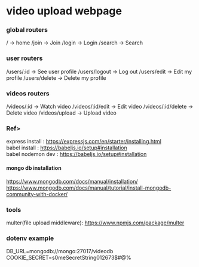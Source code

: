# video upload webpage

### global routers
/ -> home
/join -> Join
/login -> Login
/search -> Search

### user routers
/users/:id -> See user profile
/users/logout -> Log out
/users/edit -> Edit my profile
/users/delete -> Delete my profile

### videos routers
/videos/:id -> Watch video
/videos/:id/edit -> Edit video
/videos/:id/delete -> Delete video
/videos/upload -> Upload video

### Ref>
express install : https://expressjs.com/en/starter/installing.html <br>
babel install : https://babeljs.io/setup#installation <br>
babel nodemon dev : https://babeljs.io/setup#installation <br>

#### mongo db installation
https://www.mongodb.com/docs/manual/installation/
https://www.mongodb.com/docs/manual/tutorial/install-mongodb-community-with-docker/

### tools
multer(file upload middleware): https://www.npmjs.com/package/multer

### dotenv example
DB_URL=mongodb://mongo:27017/videodb
COOKIE_SECRET=s0meSecretString012673$#@%
